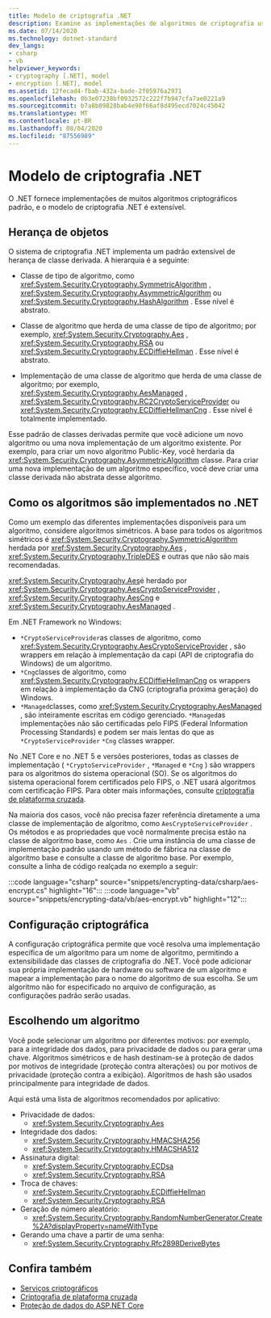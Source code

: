 ```yaml
---
title: Modelo de criptografia .NET
description: Examine as implementações de algoritmos de criptografia usuais no .NET. Aprenda o modelo de criptografia extensível de herança de objeto, design de fluxo & configuração.
ms.date: 07/14/2020
ms.technology: dotnet-standard
dev_langs:
- csharp
- vb
helpviewer_keywords:
- cryptography [.NET], model
- encryption [.NET], model
ms.assetid: 12fecad4-fbab-432a-bade-2f05976a2971
ms.openlocfilehash: 0b3e07238bf0932572c222f7b947cfa7ae0221a9
ms.sourcegitcommit: b7a8b09828bab4e90f66af8d495ecd7024c45042
ms.translationtype: MT
ms.contentlocale: pt-BR
ms.lasthandoff: 08/04/2020
ms.locfileid: "87556989"
---
```

# <a name="net-cryptography-model"></a>Modelo de criptografia .NET

O .NET fornece implementações de muitos algoritmos criptográficos padrão, e o modelo de criptografia .NET é extensível.

## <a name="object-inheritance"></a>Herança de objetos

O sistema de criptografia .NET implementa um padrão extensível de herança de classe derivada. A hierarquia é a seguinte:

- Classe de tipo de algoritmo, como <xref:System.Security.Cryptography.SymmetricAlgorithm> , <xref:System.Security.Cryptography.AsymmetricAlgorithm> ou <xref:System.Security.Cryptography.HashAlgorithm> . Esse nível é abstrato.

- Classe de algoritmo que herda de uma classe de tipo de algoritmo; por exemplo, <xref:System.Security.Cryptography.Aes> , <xref:System.Security.Cryptography.RSA> ou <xref:System.Security.Cryptography.ECDiffieHellman> . Esse nível é abstrato.

- Implementação de uma classe de algoritmo que herda de uma classe de algoritmo; por exemplo, <xref:System.Security.Cryptography.AesManaged> , <xref:System.Security.Cryptography.RC2CryptoServiceProvider> ou <xref:System.Security.Cryptography.ECDiffieHellmanCng> . Esse nível é totalmente implementado.

Esse padrão de classes derivadas permite que você adicione um novo algoritmo ou uma nova implementação de um algoritmo existente. Por exemplo, para criar um novo algoritmo Public-Key, você herdaria da <xref:System.Security.Cryptography.AsymmetricAlgorithm> classe. Para criar uma nova implementação de um algoritmo específico, você deve criar uma classe derivada não abstrata desse algoritmo.

## <a name="how-algorithms-are-implemented-in-net"></a>Como os algoritmos são implementados no .NET

Como um exemplo das diferentes implementações disponíveis para um algoritmo, considere algoritmos simétricos. A base para todos os algoritmos simétricos é <xref:System.Security.Cryptography.SymmetricAlgorithm> herdada por <xref:System.Security.Cryptography.Aes> , <xref:System.Security.Cryptography.TripleDES> e outras que não são mais recomendadas.

<xref:System.Security.Cryptography.Aes>é herdado por <xref:System.Security.Cryptography.AesCryptoServiceProvider> , <xref:System.Security.Cryptography.AesCng> e <xref:System.Security.Cryptography.AesManaged> .

Em .NET Framework no Windows:

* `*CryptoServiceProvider`as classes de algoritmo, como <xref:System.Security.Cryptography.AesCryptoServiceProvider> , são wrappers em relação à implementação da capi (API de criptografia do Windows) de um algoritmo.
* `*Cng`classes de algoritmo, como <xref:System.Security.Cryptography.ECDiffieHellmanCng> os wrappers em relação à implementação da CNG (criptografia próxima geração) do Windows.
* `*Managed`classes, como <xref:System.Security.Cryptography.AesManaged> , são inteiramente escritas em código gerenciado. `*Managed`as implementações não são certificadas pelo FIPS (Federal Information Processing Standards) e podem ser mais lentas do que as `*CryptoServiceProvider` `*Cng` classes wrapper.

No .NET Core e no .NET 5 e versões posteriores, todas as classes de implementação ( `*CryptoServiceProvider` , `*Managed` e `*Cng` ) são wrappers para os algoritmos do sistema operacional (SO). Se os algoritmos do sistema operacional forem certificados pelo FIPS, o .NET usará algoritmos com certificação FIPS. Para obter mais informações, consulte [criptografia de plataforma cruzada](cross-platform-cryptography.md).

Na maioria dos casos, você não precisa fazer referência diretamente a uma classe de implementação de algoritmo, como `AesCryptoServiceProvider` . Os métodos e as propriedades que você normalmente precisa estão na classe de algoritmo base, como `Aes` . Crie uma instância de uma classe de implementação padrão usando um método de fábrica na classe de algoritmo base e consulte a classe de algoritmo base. Por exemplo, consulte a linha de código realçada no exemplo a seguir:

:::code language="csharp" source="snippets/encrypting-data/csharp/aes-encrypt.cs" highlight="16":::
:::code language="vb" source="snippets/encrypting-data/vb/aes-encrypt.vb" highlight="12":::

## <a name="cryptographic-configuration"></a>Configuração criptográfica

A configuração criptográfica permite que você resolva uma implementação específica de um algoritmo para um nome de algoritmo, permitindo a extensibilidade das classes de criptografia do .NET. Você pode adicionar sua própria implementação de hardware ou software de um algoritmo e mapear a implementação para o nome do algoritmo de sua escolha. Se um algoritmo não for especificado no arquivo de configuração, as configurações padrão serão usadas.

## <a name="choosing-an-algorithm"></a>Escolhendo um algoritmo

Você pode selecionar um algoritmo por diferentes motivos: por exemplo, para a integridade dos dados, para privacidade de dados ou para gerar uma chave. Algoritmos simétricos e de hash destinam-se à proteção de dados por motivos de integridade (proteção contra alterações) ou por motivos de privacidade (proteção contra a exibição). Algoritmos de hash são usados principalmente para integridade de dados.

Aqui está uma lista de algoritmos recomendados por aplicativo:

- Privacidade de dados:
  - <xref:System.Security.Cryptography.Aes>
- Integridade dos dados:
  - <xref:System.Security.Cryptography.HMACSHA256>
  - <xref:System.Security.Cryptography.HMACSHA512>
- Assinatura digital:
  - <xref:System.Security.Cryptography.ECDsa>
  - <xref:System.Security.Cryptography.RSA>
- Troca de chaves:
  - <xref:System.Security.Cryptography.ECDiffieHellman>
  - <xref:System.Security.Cryptography.RSA>
- Geração de número aleatório:
  - <xref:System.Security.Cryptography.RandomNumberGenerator.Create%2A?displayProperty=nameWithType>
- Gerando uma chave a partir de uma senha:
  - <xref:System.Security.Cryptography.Rfc2898DeriveBytes>

## <a name="see-also"></a>Confira também

- [Serviços criptográficos](cryptographic-services.md)
- [Criptografia de plataforma cruzada](cross-platform-cryptography.md)
- [Proteção de dados do ASP.NET Core](/aspnet/core/security/data-protection/introduction)
